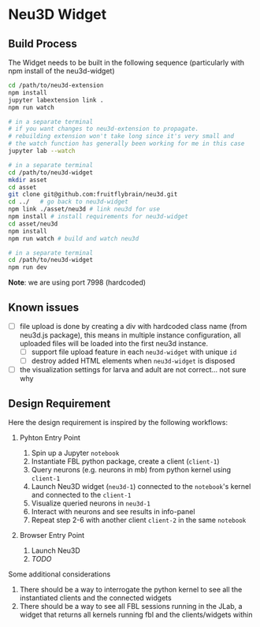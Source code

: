 # Neu3D Widget

## Build Process
The Widget needs to be built in the following sequence (particularly with npm install of the neu3d-widget)
```bash
cd /path/to/neu3d-extension
npm install
jupyter labextension link .
npm run watch

# in a separate terminal
# if you want changes to neu3d-extension to propagate. 
# rebuilding extension won't take long since it's very small and 
# the watch function has generally been working for me in this case
jupyter lab --watch 

# in a separate terminal
cd /path/to/neu3d-widget
mkdir asset
cd asset
git clone git@github.com:fruitflybrain/neu3d.git
cd ../   # go back to neu3d-widget
npm link ./asset/neu3d # link neu3d for use
npm install # install requirements for neu3d-widget
cd asset/neu3d
npm install
npm run watch # build and watch neu3d

# in a separate terminal
cd /path/to/neu3d-widget
npm run dev
```

**Note**: we are using port 7998 (hardcoded)

## Known issues
- [ ] file upload is done by creating a div with hardcoded class name (from neu3d.js package), this means in multiple instance configuration, all uploaded files will be loaded into the first neu3d instance.
    - [ ] support file upload feature in each `neu3d-widget` with unique `id`
    - [ ] destroy added HTML elements when `neu3d-widget` is disposed
- [ ] the visualization settings for larva and adult are not correct... not sure why 

## Design Requirement
Here the design requirement is inspired by the following workflows:

1. Pyhton Entry Point
    1. Spin up a Jupyter `notebook`
    2. Instantiate FBL python package, create a client (`client-1`)
    3. Query neurons (e.g. neurons in mb) from python kernel using `client-1`
    4. Launch Neu3D widget (`neu3d-1`) connected to the `notebook`'s kernel and connected to the `client-1`
    5. Visualize queried neurons in `neu3d-1`
    6. Interact with neurons and see results in info-panel
    7. Repeat step 2-6 with another client `client-2` in the same `notebook`

2. Browser Entry Point
    1. Launch Neu3D
    2. _TODO_

Some additional considerations
1. There should be a way to interrogate the python kernel to see all the instantiated clients and the connected widgets
2. There should be a way to see all FBL sessions running in the JLab, a widget that returns all kernels running fbl and the clients/widgets within
